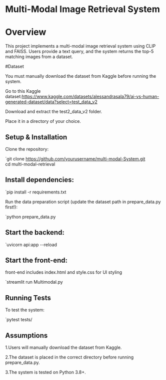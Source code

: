 # Multi-Modal Image Retrieval System

# Overview

This project implements a multi-modal image retrieval system using CLIP and FAISS. Users provide a text query, and the system returns the top-5 matching images from a dataset.

#Dataset

You must manually download the dataset from Kaggle before running the system.

Go to this Kaggle dataset:https://www.kaggle.com/datasets/alessandrasala79/ai-vs-human-generated-dataset/data?select=test_data_v2

Download and extract the test2_data_v2 folder.

Place it in a directory of your choice.

## Setup & Installation

Clone the repository:

`git clone https://github.com/yourusername/multi-modal-System.git
  <br>cd multi-modal-retrieval

## Install dependencies:

`pip install -r requirements.txt

Run the data preparation script (update the dataset path in prepare_data.py first!):

`python prepare_data.py

## Start the backend:

`uvicorn api:app --reload

## Start the front-end:
front-end includes index.html and style.css for UI styling

`streamlit run Multimodal.py

## Running Tests

To test the system:

`pytest tests/

## Assumptions

1.Users will manually download the dataset from Kaggle.

2.The dataset is placed in the correct directory before running prepare_data.py.

3.The system is tested on Python 3.8+.



